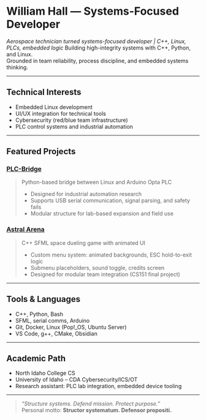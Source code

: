 # William Hall — Systems-Focused Developer

_Aerospace technician turned systems-focused developer | C++, Linux, PLCs, embedded logic_
Building high-integrity systems with C++, Python, and Linux.  
Grounded in team reliability, process discipline, and embedded systems thinking.

---

## Technical Interests

- Embedded Linux development
- UI/UX integration for technical tools
- Cybersecurity (red/blue team infrastructure)
- PLC control systems and industrial automation

---

## Featured Projects

### [PLC-Bridge](https://github.com/tank208/plc-bridge)
> Python-based bridge between Linux and Arduino Opta PLC  
> - Designed for industrial automation research  
> - Supports USB serial communication, signal parsing, and safety fails  
> - Modular structure for lab-based expansion and field use

### [Astral Arena](https://github.com/Argitechno/astral_arena)
> C++ SFML space dueling game with animated UI  
> - Custom menu system: animated backgrounds, ESC hold-to-exit logic  
> - Submenu placeholders, sound toggle, credits screen  
> - Designed for modular team integration (CS151 final project)

---

## Tools & Languages

- C++, Python, Bash
- SFML, serial comms, Arduino
- Git, Docker, Linux (Pop!_OS, Ubuntu Server)
- VS Code, g++, CMake, Obsidian

---

## Academic Path

- North Idaho College CS
- University of Idaho – CDA Cybersecurity/ICS/OT 
- Research assistant: PLC lab integration, embedded device tooling

---

> _“Structure systems. Defend mission. Protect purpose.”_  
> Personal motto: **Structor systematum. Defensor propositi.**

